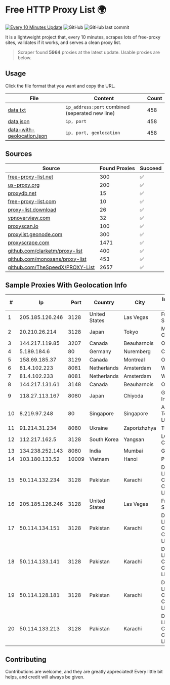 
# Free HTTP Proxy List 🌍

[![Every 10 Minutes Update](https://github.com/mertguvencli/http-proxy-list/actions/workflows/main.yml/badge.svg?branch=main)](https://github.com/mertguvencli/http-proxy-list/actions/workflows/main.yml)
![GitHub](https://img.shields.io/github/license/mertguvencli/http-proxy-list)
![GitHub last commit](https://img.shields.io/github/last-commit/mertguvencli/http-proxy-list)

It is a lightweight project that, every 10 minutes, scrapes lots of free-proxy sites, validates if it works, and serves a clean proxy list.


> Scraper found **5964** proxies at the latest update. Usable proxies are below.

## Usage

Click the file format that you want and copy the URL.


|File|Content|Count|
|----|-------|-----|
|[data.txt](https://raw.githubusercontent.com/mertguvencli/http-proxy-list/main/proxy-list/data.txt)|`ip_address:port` combined (seperated new line)|458|
|[data.json](https://raw.githubusercontent.com/mertguvencli/http-proxy-list/main/proxy-list/data.json)|`ip, port`|458|
|[data-with-geolocation.json](https://raw.githubusercontent.com/mertguvencli/http-proxy-list/main/proxy-list/data-with-geolocation.json)|`ip, port, geolocation`|458|

## Sources

|Source|Found Proxies|Succeed|
|------|-------------|-------|
|[free-proxy-list.net](https://free-proxy-list.net)|300|✅|
|[us-proxy.org](https://www.us-proxy.org)|200|✅|
|[proxydb.net](http://proxydb.net)|15|✅|
|[free-proxy-list.com](https://free-proxy-list.com/?page=&port=&type%5B%5D=http&type%5B%5D=https&up_time=0&search=Search)|10|✅|
|[proxy-list.download](https://www.proxy-list.download/HTTP)|26|✅|
|[vpnoverview.com](https://vpnoverview.com/privacy/anonymous-browsing/free-proxy-servers)|32|✅|
|[proxyscan.io](https://www.proxyscan.io)|100|✅|
|[proxylist.geonode.com](https://proxylist.geonode.com/api/proxy-list?limit=300&page=1&sort_by=lastChecked&sort_type=desc&protocols=http,https)|300|✅|
|[proxyscrape.com](https://api.proxyscrape.com/v2/?request=displayproxies&protocol=http&timeout=10000&country=all&ssl=all&anonymity=all)|1471|✅|
|[github.com/clarketm/proxy-list](https://raw.githubusercontent.com/clarketm/proxy-list/master/proxy-list-raw.txt)|400|✅|
|[github.com/monosans/proxy-list](https://raw.githubusercontent.com/monosans/proxy-list/main/proxies/http.txt)|453|✅|
|[github.com/TheSpeedX/PROXY-List](https://raw.githubusercontent.com/TheSpeedX/PROXY-List/master/http.txt)|2657|✅|


## Sample Proxies With Geolocation Info

|#|Ip|Port|Country|City|Internet Service Provider|
|-|--|----|-------|----|-------------------------|
|1|205.185.126.246|3128|United States|Las Vegas|FranTech Solutions|
|2|20.210.26.214|3128|Japan|Tokyo|Microsoft Corporation|
|3|144.217.119.85|3207|Canada|Beauharnois|OVH Hosting|
|4|5.189.184.6|80|Germany|Nuremberg|Contabo GmbH|
|5|158.69.185.37|3129|Canada|Montreal|OVH SAS|
|6|81.4.102.223|8081|Netherlands|Amsterdam|WeservIT|
|7|81.4.102.233|8081|Netherlands|Amsterdam|WeservIT|
|8|144.217.131.61|3148|Canada|Beauharnois|OVH Hosting|
|9|118.27.113.167|8080|Japan|Chiyoda|GMO Internet, Inc.|
|10|8.219.97.248|80|Singapore|Singapore|Alibaba (US) Technology Co., Ltd.|
|11|91.214.31.234|8080|Ukraine|Zaporizhzhya|TOV "Telza"|
|12|112.217.162.5|3128|South Korea|Yangsan|LG DACOM Corporation|
|13|134.238.252.143|8080|India|Mumbai|Google LLC|
|14|103.180.133.52|10009|Vietnam|Hanoi|PTCNHOALAC|
|15|50.114.132.234|3128|Pakistan|Karachi|Delta Centric LLC, Comcast Cable Communications, LLC|
|16|205.185.126.246|3128|United States|Las Vegas|FranTech Solutions|
|17|50.114.134.151|3128|Pakistan|Karachi|Delta Centric LLC, Comcast Cable Communications, LLC|
|18|50.114.133.141|3128|Pakistan|Karachi|Delta Centric LLC, Comcast Cable Communications, LLC|
|19|50.114.128.181|3128|Pakistan|Karachi|Delta Centric LLC, Comcast Cable Communications, LLC|
|20|50.114.133.213|3128|Pakistan|Karachi|Delta Centric LLC, Comcast Cable Communications, LLC|



## Contributing

Contributions are welcome, and they are greatly appreciated! Every
little bit helps, and credit will always be given.

